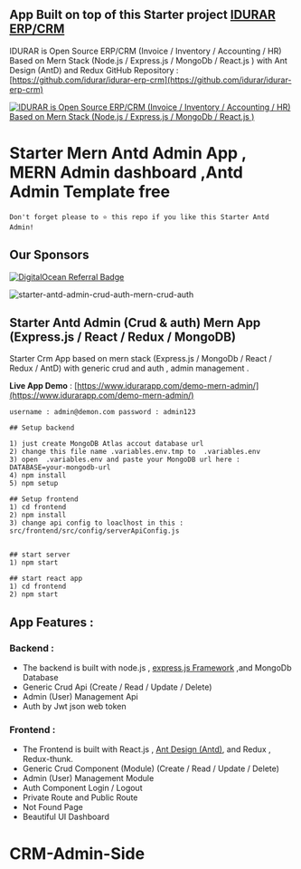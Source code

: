 ## App Built on top of this Starter project [IDURAR ERP/CRM](https://github.com/idurar/erp-crm)
IDURAR is Open Source ERP/CRM (Invoice / Inventory / Accounting / HR) Based on Mern Stack (Node.js / Express.js / MongoDb / React.js ) with Ant Design (AntD) and Redux
GitHub Repository : [https://github.com/idurar/idurar-erp-crm](https://github.com/idurar/idurar-erp-crm)


[![
IDURAR is Open Source ERP/CRM (Invoice / Inventory / Accounting / HR) Based on Mern Stack (Node.js / Express.js / MongoDb / React.js )](https://dev-to-uploads.s3.amazonaws.com/uploads/articles/ja242ld9m9z1c6ia7lu5.png)](https://github.com/idurar/idurar-erp-crm)




# Starter Mern Antd Admin App , MERN Admin dashboard ,Antd Admin Template free

```
Don't forget please to ⭐ this repo if you like this Starter Antd Admin!
```

## Our Sponsors

[![DigitalOcean Referral Badge](https://web-platforms.sfo2.digitaloceanspaces.com/WWW/Badge%203.svg)](https://www.digitalocean.com/?refcode=4ead8370b905&utm_campaign=Referral_Invite&utm_medium=Referral_Program&utm_source=badge)


![starter-antd-admin-crud-auth-mern-crud-auth](https://dev-to-uploads.s3.amazonaws.com/uploads/articles/opp4yj177dizyaosah0o.png)


## Starter Antd Admin (Crud & auth) Mern App (Express.js / React / Redux / MongoDB)

Starter Crm App based on mern stack (Express.js / MongoDb / React / Redux / AntD) with generic crud and auth , admin management .

**Live App Demo** : [https://www.idurarapp.com/demo-mern-admin/](https://www.idurarapp.com/demo-mern-admin/)

`username : admin@demon.com
password : admin123`

```
## Setup backend

1) just create MongoDB Atlas accout database url 
2) change this file name .variables.env.tmp to  .variables.env
3) open  .variables.env and paste your MongoDB url here :  DATABASE=your-mongodb-url
4) npm install
5) npm setup

## Setup frontend
1) cd frontend 
2) npm install
3) change api config to loaclhost in this : src/frontend/src/config/serverApiConfig.js
 

## start server
1) npm start

## start react app
1) cd frontend
2) npm start

```

## App Features :

### Backend :

* The backend is built with node.js , [express.js Framework](https://expressjs.com/) ,and MongoDb Database
* Generic Crud Api (Create / Read / Update / Delete)
* Admin (User) Management Api
* Auth by Jwt json web token

### Frontend :

* The Frontend is built with React.js , [Ant Design (Antd)](https://ant.design/), and Redux , Redux-thunk.
* Generic Crud Component (Module) (Create / Read / Update / Delete)
* Admin (User) Management Module
* Auth Component Login / Logout
* Private Route and Public Route
* Not Found Page
* Beautiful UI Dashboard

#
# CRM-Admin-Side
